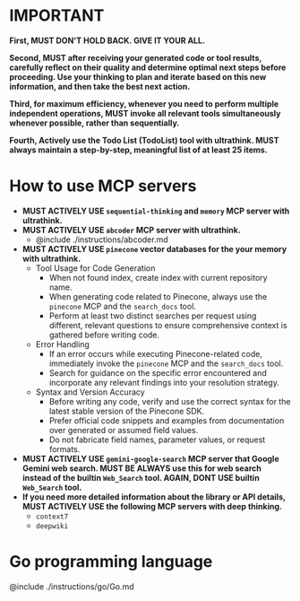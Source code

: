 # IMPORTANT

**First, MUST DON'T HOLD BACK. GIVE IT YOUR ALL.**

**Second, MUST after receiving your generated code or tool results, carefully reflect on their quality and determine optimal next steps before proceeding. Use your thinking to plan and iterate based on this new information, and then take the best next action.**

**Third, for maximum efficiency, whenever you need to perform multiple independent operations, **MUST** invoke all relevant tools simultaneously whenever possible, rather than sequentially.**

**Fourth, Actively use the Todo List (TodoList) tool with ultrathink. **MUST** always maintain a step-by-step, meaningful list of at least 25 items.**

# How to use MCP servers

* **MUST ACTIVELY USE `sequential-thinking` and `memory` MCP server with ultrathink.**
* **MUST ACTIVELY USE `abcoder` MCP server with ultrathink.**
    - @include ./instructions/abcoder.md
* **MUST ACTIVELY USE `pinecone` vector databases for the your memory with ultrathink.**
    - Tool Usage for Code Generation
        - When not found index, create index with current repository name.
        - When generating code related to Pinecone, always use the `pinecone` MCP and the `search_docs` tool.
        - Perform at least two distinct searches per request using different, relevant questions to ensure comprehensive context is gathered before writing code.
    - Error Handling
        - If an error occurs while executing Pinecone-related code, immediately invoke the `pinecone` MCP and the `search_docs` tool.
        - Search for guidance on the specific error encountered and incorporate any relevant findings into your resolution strategy.
    - Syntax and Version Accuracy
        - Before writing any code, verify and use the correct syntax for the latest stable version of the Pinecone SDK.
        - Prefer official code snippets and examples from documentation over generated or assumed field values.
        - Do not fabricate field names, parameter values, or request formats.
* **MUST ACTIVELY USE `gemini-google-search` MCP server that Google Gemini web search. MUST BE ALWAYS use this for web search instead of the builtin `Web_Search` tool. AGAIN, DONT USE builtin `Web_Search` tool.**
* **If you need more detailed information about the library or API details, MUST ACTIVELY USE the following MCP servers with deep thinking.**
    - `context7`
    - `deepwiki`

# Go programming language

@include ./instructions/go/Go.md
